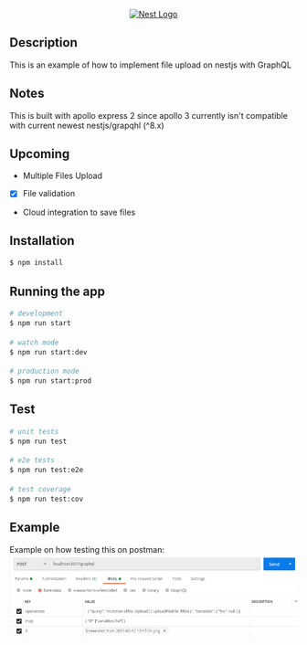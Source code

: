 <p align="center">
  <a href="http://nestjs.com/" target="blank"><img src="https://nestjs.com/img/logo_text.svg" width="320" alt="Nest Logo" /></a>
</p>

## Description

This is an example of how to implement file upload on nestjs with GraphQL

## Notes

This is built with apollo express 2 since apollo 3 currently isn't compatible with current newest nestjs/grapqhl (^8.x)

## Upcoming

  - Multiple Files Upload
  - [x] File validation
  - Cloud integration to save files

## Installation

```bash
$ npm install
```

## Running the app

```bash
# development
$ npm run start

# watch mode
$ npm run start:dev

# production mode
$ npm run start:prod
```

## Test

```bash
# unit tests
$ npm run test

# e2e tests
$ npm run test:e2e

# test coverage
$ npm run test:cov
```
## Example
Example on how testing this on postman:
<img src="./public/example/Screenshot from 2021-08-17 17-34-46.png" alt="Nest Logo" />
